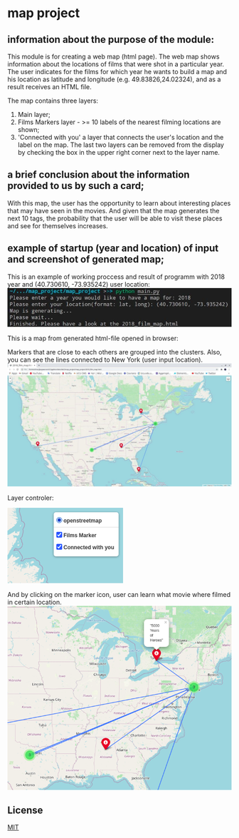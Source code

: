 # map project

## information about the purpose of the module:
This module is for creating a web map (html page).
The web map shows information about the locations of films that were shot in a particular year.
The user indicates for the films for which year he wants to build a map and his location as latitude and longitude (e.g. 49.83826,24.02324), and as a result receives an HTML file.

The map contains three layers:
1. Main layer;
2. Films Markers layer - >= 10 labels of the nearest filming locations are shown;
3. 'Connected with you' a layer that connects the user's location and the label on the map.
The last two layers can be removed from the display by checking the box in the upper right corner next to the layer name.


## a brief conclusion about the information provided to us by such a card;

With this map, the user has the opportunity to learn about interesting places that may have seen in the movies. And given that the map generates the next 10 tags, the probability that the user will be able to visit these places and see for themselves increases.

## example of startup (year and location) of input and screenshot of generated map;
This is an example of working proccess and result of programm with 2018 year and (40.730610, -73.935242) user location:
<img src="start_program.jpg" alt="output_screenshot"/>

This is a map from generated html-file opened in browser:

Markers that are close to each others are grouped into the clusters. Also, you can see the lines connected to New York (user input location).
<img src="map_pic.jpg" alt="html-screenshot"/>

Layer controler:




<img src="layer_control.png" alt="layers_screenshot"/>

And by clicking on the marker icon, user can learn what movie where filmed in certain location.
<img src="marker.png" alt="markers_screenshot"/>

## License
[MIT](https://github.com/alinamuliak/map_project/blob/main/LICENSE)